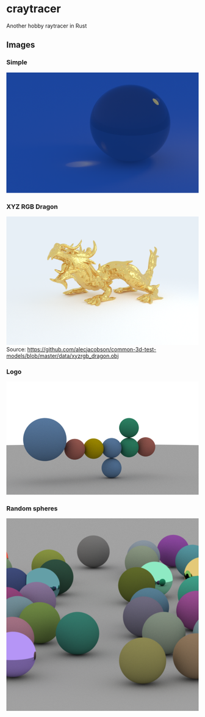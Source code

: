 # craytracer

Another hobby raytracer in Rust

## Images

### Simple

![simple image](https://github.com/banga/craytracer/blob/master/images/simple.png)

### XYZ RGB Dragon

![dragon image](https://github.com/banga/craytracer/blob/master/images/dragon.png)
Source: https://github.com/alecjacobson/common-3d-test-models/blob/master/data/xyzrgb_dragon.obj

### Logo

![logo image](https://github.com/banga/craytracer/blob/master/images/logo.png)

### Random spheres

![random spheres image](https://github.com/banga/craytracer/blob/master/images/random_spheres.png)
